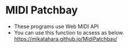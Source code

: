 ﻿# MIDI Patchbay
- These programs use Web MIDI API
- You can use this function to acsess as below. https://mikatahara.github.io/MidiPatchbay/
<br>
